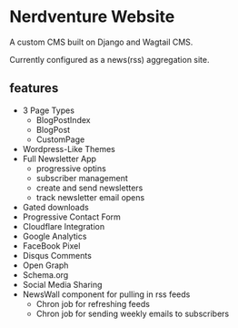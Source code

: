# Nerdventure Website

A custom CMS built on Django and Wagtail CMS.

Currently configured as a news(rss) aggregation site.

## features
- 3 Page Types
  - BlogPostIndex
  - BlogPost
  - CustomPage
- Wordpress-Like Themes
- Full Newsletter App
  - progressive optins
  - subscriber management
  - create and send newsletters
  - track newsletter email opens
 - Gated downloads
 - Progressive Contact Form
 - Cloudflare Integration
 - Google Analytics
 - FaceBook Pixel
 - Disqus Comments
 - Open Graph
 - Schema.org
 - Social Media Sharing
 - NewsWall component for pulling in rss feeds
    - Chron job for refreshing feeds
    - Chron job for sending weekly emails to subscribers


